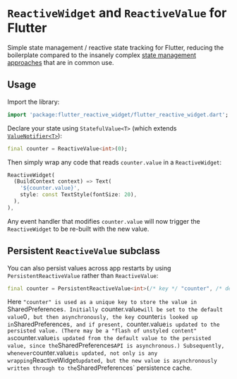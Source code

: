 # `ReactiveWidget` and `ReactiveValue` for Flutter

Simple state management / reactive state tracking for Flutter, reducing the boilerplate compared to the insanely complex [state management approaches](https://docs.flutter.dev/development/data-and-backend/state-mgmt/options) that are in common use.

## Usage

Import the library:

```dart
import 'package:flutter_reactive_widget/flutter_reactive_widget.dart';
```

Declare your state using `StatefulValue<T>` (which extends [`ValueNotifier<T>`](https://api.flutter.dev/flutter/foundation/ValueNotifier-class.html)):

```dart
final counter = ReactiveValue<int>(0);
```

Then simply wrap any code that reads `counter.value` in a `ReactiveWidget`:

```dart
ReactiveWidget(
  (BuildContext context) => Text(
    '${counter.value}',
    style: const TextStyle(fontSize: 20),
  ),
),
```

Any event handler that modifies `counter.value` will now trigger the `ReactiveWidget` to be re-built with the new value.

## Persistent `ReactiveValue` subclass

You can also persist values across app restarts by using `PersistentReactiveValue` rather than `ReactiveValue`:

```dart
final counter = PersistentReactiveValue<int>(/* key */ "counter", /* defaultValue */ 0);
```

Here `"counter" is used as a unique key to store the value in `SharedPreferences`. Initially `counter.value` will be set to the default value `0`, but then asynchronously, the key `counter` is looked up in `SharedPreferences`, and if present, `counter.value` is updated to the persisted value. (There may be a "flash of unstyled content" as `counter.value` is updated from the default value to the persisted value, since the `SharedPreferences` API is asynchronous.) Subsequently, whenever `counter.value` is updated, not only is any wrapping `ReactiveWidget` updated, but the new value is asynchronously written through to the `SharedPreferences` persistence cache.
